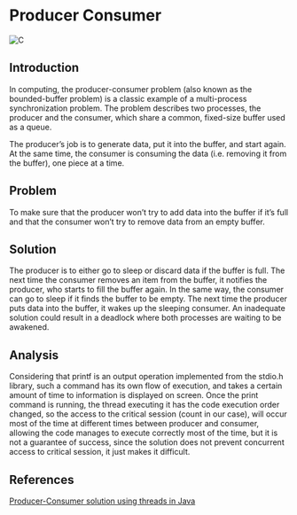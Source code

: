 # Producer Consumer

![C](https://img.shields.io/badge/c-%2300599C.svg)

## Introduction

In computing, the producer-consumer problem (also known as the bounded-buffer problem) is a classic example of a multi-process synchronization problem. The problem describes two processes, the producer and the consumer, which share a common, fixed-size buffer used as a queue. 

The producer’s job is to generate data, put it into the buffer, and start again.
At the same time, the consumer is consuming the data (i.e. removing it from the buffer), one piece at a time.

## Problem 

To make sure that the producer won’t try to add data into the buffer if it’s full and that the consumer won’t try to remove data from an empty buffer.

## Solution 
The producer is to either go to sleep or discard data if the buffer is full. The next time the consumer removes an item from the buffer, it notifies the producer, who starts to fill the buffer again. In the same way, the consumer can go to sleep if it finds the buffer to be empty. The next time the producer puts data into the buffer, it wakes up the sleeping consumer. 
An inadequate solution could result in a deadlock where both processes are waiting to be awakened. 

## Analysis
 
Considering that printf is an output operation implemented from the stdio.h library,
such a command has its own flow of execution, and takes a certain amount of time to
information is displayed on screen. Once the print command is running, the thread executing it
has the code execution order changed, so the access to the critical session (count in our case),
will occur most of the time at different times between producer and consumer, allowing the
code manages to execute correctly most of the time, but it is not a guarantee of success, since the solution does not prevent concurrent access to critical session, it just makes it difficult.

## References

[Producer-Consumer solution using threads in Java](https://www.geeksforgeeks.org/producer-consumer-solution-using-threads-java/)
